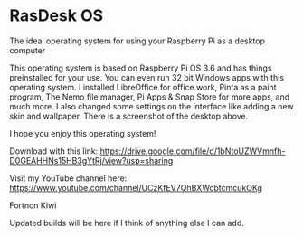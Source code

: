 # RasDesk OS
The ideal operating system for using your Raspberry Pi as a desktop computer

This operating system is based on Raspberry Pi OS 3.6 and has things preinstalled for your use. You can even run 32 bit Windows apps with this operating system. I installed LibreOffice for office work, Pinta as a paint program, The Nemo file manager, Pi Apps & Snap Store for more apps, and much more.
I also changed some settings on the interface like adding a new skin and wallpaper. There is a screenshot of the desktop above.

I hope you enjoy this operating system!

Download with this link: https://drive.google.com/file/d/1bNtoUZWVmnfh-D0GEAHHNs15HB3gYtRj/view?usp=sharing

Visit my YouTube channel here: https://www.youtube.com/channel/UCzKfEV7QhBXWcbtcmcukOKg



Fortnon Kiwi

Updated builds will be here if I think of anything else I can add.
